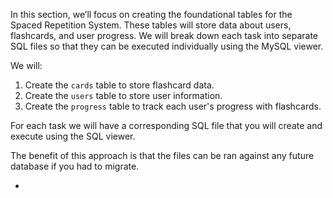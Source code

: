 In this section, we’ll focus on creating the foundational tables for the Spaced Repetition System. These tables will store data about users, flashcards, and user progress. We will break down each task into separate SQL files so that they can be executed individually using the MySQL viewer.

We will:
1. Create the `cards` table to store flashcard data.
2. Create the `users` table to store user information.
3. Create the `progress` table to track each user's progress with flashcards.

For each task we will have a corresponding SQL file that you will create and execute using the SQL viewer.

The benefit of this approach is that the files can be ran against any future database if you had to migrate.

-